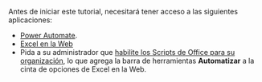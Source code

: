 Antes de iniciar este tutorial, necesitará tener acceso a las siguientes aplicaciones:

- [Power Automate](/power-automate/organization-q-and-a).
- [Excel en la Web](https://www.office.com/launch/excel)
- Pida a su administrador que [habilite los Scripts de Office para su organización](https://support.office.com/article/office-scripts-settings-in-m365-19d3c51a-6ca2-40ab-978d-60fa49554dcf), lo que agrega la barra de herramientas **Automatizar** a la cinta de opciones de Excel en la Web.
